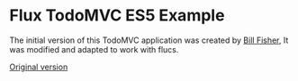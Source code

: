# Flux TodoMVC ES5 Example

The initial version of this TodoMVC application was created by [Bill Fisher](https://www.facebook.com/bill.fisher.771), It was modified and adapted to work with flucs.

[Original version](https://github.com/facebook/flux/tree/master/examples/flux-todomvc)
